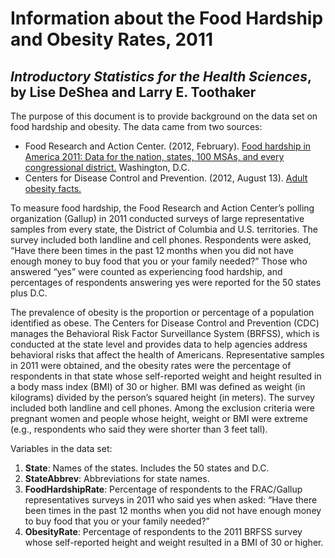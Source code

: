 Information about the Food Hardship and Obesity Rates, 2011
================
## *Introductory Statistics for the Health Sciences*, by Lise DeShea and Larry E. Toothaker

The purpose of this document is to provide background on the data set on food hardship and obesity.  The data came from two sources:
 * Food Research and Action Center. (2012, February).  [Food hardship in America 2011: Data for the nation, states, 100 MSAs, and every congressional district.](http://frac.org/pdf/food_hardship_2011_report.pdf)  Washington, D.C.  
 * Centers for Disease Control and Prevention. (2012, August 13).  [Adult obesity facts.](http://www.cdc.gov/obesity/data/adult.html) 

To measure food hardship, the Food Research and Action Center’s polling organization (Gallup) in 2011 conducted surveys of large representative samples from every state, the District of Columbia and U.S. territories.  The survey included both landline and cell phones.  Respondents were asked, “Have there been times in the past 12 months when you did not have enough money to buy food that you or your family needed?”  Those who answered “yes” were counted as experiencing food hardship, and percentages of respondents answering yes were reported for the 50 states plus D.C.

The prevalence of obesity is the proportion or percentage of a population identified as obese.  The Centers for Disease Control and Prevention (CDC) manages the Behavioral Risk Factor Surveillance System (BRFSS), which is conducted at the state level and provides data to help agencies address behavioral risks that affect the health of Americans.  Representative samples in 2011 were obtained, and the obesity rates were the percentage of respondents in that state whose self-reported weight and height resulted in a body mass index (BMI) of 30 or higher.  BMI was defined as weight (in kilograms) divided by the person’s squared height (in meters).  The survey included both landline and cell phones.  Among the exclusion criteria were pregnant women and people whose height, weight or BMI were extreme (e.g., respondents who said they were shorter than 3 feet tall).

Variables in the data set:
 1. **State**: Names of the states.  Includes the 50 states and D.C.
 2. **StateAbbrev**:  Abbreviations for state names.
 3. **FoodHardshipRate**:  Percentage of respondents to the FRAC/Gallup representatives surveys in 2011 who said yes when asked:  “Have there been times in the past 12 months when you did not have enough money to buy food that you or your family needed?”
 4. **ObesityRate**:  Percentage of respondents to the 2011 BRFSS survey whose self-reported height and weight resulted in a BMI of 30 or higher.
